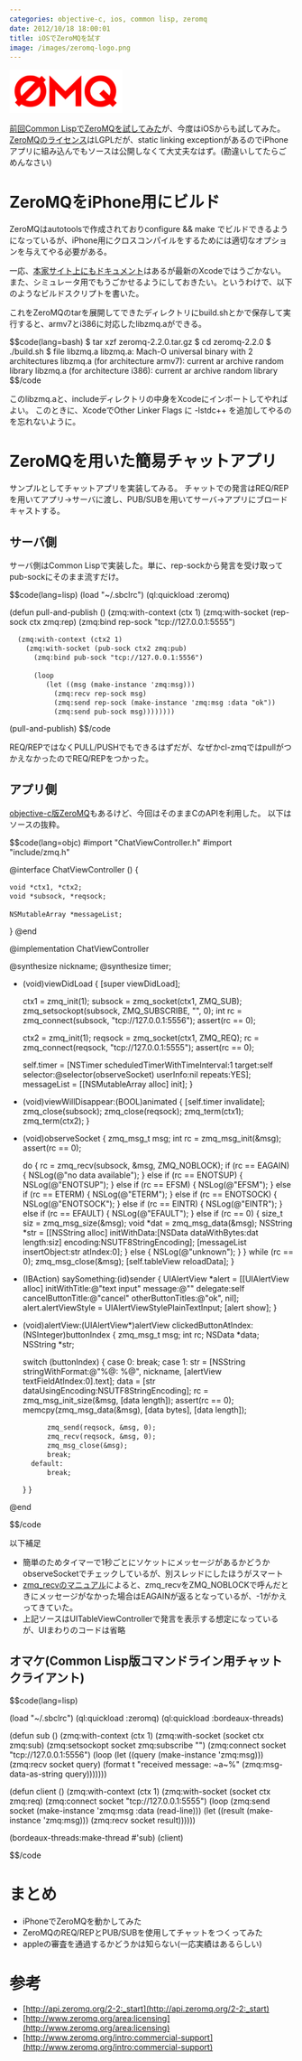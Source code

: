 ```yaml
---
categories: objective-c, ios, common lisp, zeromq
date: 2012/10/18 18:00:01
title: iOSでZeroMQを試す
image: /images/zeromq-logo.png
---
```


![zeromq](/images/zeromq-logo.png)

[前回Common LispでZeroMQを試してみた](http://mojavy.com/blog/2012/10/17/common-lisp-zeromq/)が、今度はiOSからも試してみた。[ZeroMQのライセンス](http://www.zeromq.org/area:licensing)はLGPLだが、static linking exceptionがあるのでiPhoneアプリに組み込んでもソースは公開しなくて大丈夫なはず。(勘違いしてたらごめんなさい)

# ZeroMQをiPhone用にビルド

ZeroMQはautotoolsで作成されておりconfigure && make でビルドできるようになっているが、iPhone用にクロスコンパイルをするためには適切なオプションを与えてやる必要がある。

一応、[本家サイト上にもドキュメント](http://www.zeromq.org/build:iphone)はあるが最新のXcodeではうごかない。また、シミュレータ用でもうごかせるようにしておきたい。というわけで、以下のようなビルドスクリプトを書いた。

<script src="https://gist.github.com/3899653.js"> </script>

これをZeroMQのtarを展開してできたディレクトリにbuild.shとかで保存して実行すると、armv7とi386に対応したlibzmq.aができる。

$$code(lang=bash)
$ tar xzf zeromq-2.2.0.tar.gz
$ cd zeromq-2.2.0
$ ./build.sh
$ file libzmq.a
libzmq.a: Mach-O universal binary with 2 architectures
libzmq.a (for architecture armv7):      current ar archive random library
libzmq.a (for architecture i386):       current ar archive random library
$$/code

このlibzmq.aと、includeディレクトリの中身をXcodeにインポートしてやればよい。
このときに、XcodeでOther Linker Flags に -lstdc++ を追加してやるのを忘れないように。


# ZeroMQを用いた簡易チャットアプリ

サンプルとしてチャットアプリを実装してみる。
チャットでの発言はREQ/REPを用いてアプリ→サーバに渡し、PUB/SUBを用いてサーバ→アプリにブロードキャストする。


## サーバ側

サーバ側はCommon Lispで実装した。単に、rep-sockから発言を受け取ってpub-sockにそのまま流すだけ。

$$code(lang=lisp)
(load "~/.sbclrc")
(ql:quickload :zeromq)

(defun pull-and-publish ()
  (zmq:with-context (ctx 1)
    (zmq:with-socket (rep-sock ctx zmq:rep)
      (zmq:bind rep-sock "tcp://127.0.0.1:5555")

      (zmq:with-context (ctx2 1)
        (zmq:with-socket (pub-sock ctx2 zmq:pub)
          (zmq:bind pub-sock "tcp://127.0.0.1:5556")

          (loop
             (let ((msg (make-instance 'zmq:msg)))
               (zmq:recv rep-sock msg)
               (zmq:send rep-sock (make-instance 'zmq:msg :data "ok"))
               (zmq:send pub-sock msg))))))))

(pull-and-publish)
$$/code

REQ/REPではなくPULL/PUSHでもできるはずだが、なぜかcl-zmqではpullがつかえなかったのでREQ/REPをつかった。

## アプリ側

[objective-c版ZeroMQ](https://github.com/jeremy-w/objc-zmq)もあるけど、今回はそのままCのAPIを利用した。
以下はソースの抜粋。

$$code(lang=objc)
#import "ChatViewController.h"
#import "include/zmq.h"

@interface ChatViewController () {

    void *ctx1, *ctx2;
    void *subsock, *reqsock;

    NSMutableArray *messageList;
}
@end

@implementation ChatViewController

@synthesize nickname;
@synthesize timer;

- (void)viewDidLoad
{
    [super viewDidLoad];

    ctx1 = zmq_init(1);
    subsock = zmq_socket(ctx1, ZMQ_SUB);
    zmq_setsockopt(subsock, ZMQ_SUBSCRIBE, "", 0);
    int rc = zmq_connect(subsock, "tcp://127.0.0.1:5556");
    assert(rc == 0);

    ctx2 = zmq_init(1);
    reqsock = zmq_socket(ctx1, ZMQ_REQ);
    rc = zmq_connect(reqsock, "tcp://127.0.0.1:5555");
    assert(rc == 0);

    self.timer = [NSTimer scheduledTimerWithTimeInterval:1 target:self selector:@selector(observeSocket) userInfo:nil repeats:YES];
    messageList = [[NSMutableArray alloc] init];
}

- (void)viewWillDisappear:(BOOL)animated
{
    [self.timer invalidate];
    zmq_close(subsock);
    zmq_close(reqsock);
    zmq_term(ctx1);
    zmq_term(ctx2);
}

- (void)observeSocket
{
    zmq_msg_t msg;
    int rc = zmq_msg_init(&msg);
    assert(rc == 0);

    do {
        rc = zmq_recv(subsock, &msg, ZMQ_NOBLOCK);
        if (rc == EAGAIN) {
            NSLog(@"no data available");
        } else if (rc == ENOTSUP) {
            NSLog(@"ENOTSUP");
        } else if (rc == EFSM) {
            NSLog(@"EFSM");
        } else if (rc == ETERM) {
            NSLog(@"ETERM");
        } else if (rc == ENOTSOCK) {
            NSLog(@"ENOTSOCK");
        } else if (rc == EINTR) {
            NSLog(@"EINTR");
        } else if (rc == EFAULT) {
            NSLog(@"EFAULT");
        } else if (rc == 0) {
            size_t siz = zmq_msg_size(&msg);
            void *dat = zmq_msg_data(&msg);
            NSString *str = [[NSString alloc] initWithData:[NSData dataWithBytes:dat length:siz] encoding:NSUTF8StringEncoding];
            [messageList insertObject:str atIndex:0];
        } else {
            NSLog(@"unknown");
        }
    } while (rc == 0);
    zmq_msg_close(&msg);
    [self.tableView reloadData];
}

- (IBAction) saySomething:(id)sender
{
    UIAlertView *alert = [[UIAlertView alloc] initWithTitle:@"text input"
                                message:@""
                               delegate:self
                      cancelButtonTitle:@"cancel"
                      otherButtonTitles:@"ok", nil];
    alert.alertViewStyle = UIAlertViewStylePlainTextInput;
    [alert show];
}

- (void)alertView:(UIAlertView*)alertView clickedButtonAtIndex:(NSInteger)buttonIndex
{
    zmq_msg_t msg;
    int rc;
    NSData *data;
    NSString *str;

    switch (buttonIndex) {
        case 0:
            break;
        case 1:
            str = [NSString stringWithFormat:@"%@: %@", nickname, [alertView textFieldAtIndex:0].text];
            data = [str dataUsingEncoding:NSUTF8StringEncoding];
            rc = zmq_msg_init_size(&msg, [data length]);
            assert(rc == 0);
            memcpy(zmq_msg_data(&msg), [data bytes], [data length]);

            zmq_send(reqsock, &msg, 0);
            zmq_recv(reqsock, &msg, 0);
            zmq_msg_close(&msg);
            break;
        default:
            break;
    }
}

@end

$$/code

以下補足

* 簡単のためタイマーで1秒ごとにソケットにメッセージがあるかどうかobserveSocketでチェックしているが、別スレッドにしたほうがスマート
* [zmq_recvのマニュアル](http://api.zeromq.org/2-2:zmq-recv)によると、zmq_recvをZMQ_NOBLOCKで呼んだときにメッセージがなかった場合はEAGAINが返るとなっているが、-1がかえってきていた。
* 上記ソースはUITableViewControllerで発言を表示する想定になっているが、UIまわりのコードは省略


## オマケ(Common Lisp版コマンドライン用チャットクライアント)

$$code(lang=lisp)

(load "~/.sbclrc")
(ql:quickload :zeromq)
(ql:quickload :bordeaux-threads)

(defun sub ()
  (zmq:with-context (ctx 1)
    (zmq:with-socket (socket ctx zmq:sub)
      (zmq:setsockopt socket zmq:subscribe "")
      (zmq:connect socket "tcp://127.0.0.1:5556")
      (loop
         (let ((query (make-instance 'zmq:msg)))
           (zmq:recv socket query)
           (format t "received message: ~a~%" (zmq:msg-data-as-string query)))))))

(defun client ()
  (zmq:with-context (ctx 1)
    (zmq:with-socket (socket ctx zmq:req)
      (zmq:connect socket "tcp://127.0.0.1:5555")
      (loop
         (zmq:send socket (make-instance 'zmq:msg
                                         :data (read-line)))
         (let ((result (make-instance 'zmq:msg)))
           (zmq:recv socket result))))))


(bordeaux-threads:make-thread #'sub)
(client)

$$/code

# まとめ

* iPhoneでZeroMQを動かしてみた
* ZeroMQのREQ/REPとPUB/SUBを使用してチャットをつくってみた
* appleの審査を通過するかどうかは知らない(一応実績はあるらしい)

# 参考

* [http://api.zeromq.org/2-2:_start](http://api.zeromq.org/2-2:_start)
* [http://www.zeromq.org/area:licensing](http://www.zeromq.org/area:licensing)
* [http://www.zeromq.org/intro:commercial-support](http://www.zeromq.org/intro:commercial-support)
